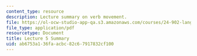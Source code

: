 ```yaml
---
content_type: resource
description: Lecture summary on verb movement.
file: https://ol-ocw-studio-app-qa.s3.amazonaws.com/courses/24-902-language-and-its-structure-ii-syntax-fall-2003/ab6753a136faacbc82c67917832cf100_ln5_summary.pdf
file_type: application/pdf
resourcetype: Document
title: Lecture 5 Summary
uid: ab6753a1-36fa-acbc-82c6-7917832cf100
---
```

